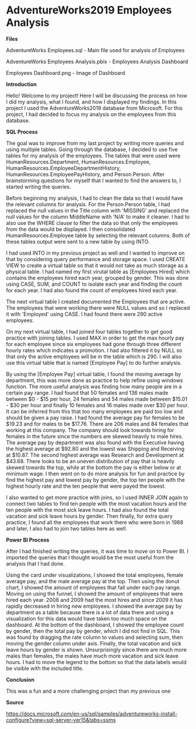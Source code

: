 # AdventureWorks2019 Employees Analysis

**Files**

AdventureWorks Employees.sql - Main file used for analysis of Employees

AdventureWorks Employees Analysis.pbix - Employees Analysis Dashboard

Employees Dashboard.png - Image of Dashboard

**Introduction**

Hello! Welcome to my project! Here I will be discussing the process on how I did my analysis, what I found, and how I displayed my findings. In this project I used the AdventureWorks2019 database from Microsoft. For this project, I had decided to focus my analysis on the employees from this database. 

**SQL Process**

The goal was to improve from my last project by writing more queries and using multiple tables. Going through the database, I decided to use five tables for my analysis of the employees. The tables that were used were HumanResources.Department, HumanResources.Employee, HumanResources.EmployeeDepartmentHistory, HumanResources.EmployeePayHistory, amd Person.Person. After brainstorming questions for myself that I wanted to find the answers to, I started writing the queries. 

Before beginning my analysis, I had to clean the data so that I would have the relevant columns for analysis. For the Person.Person table, I had replaced the null values in the Title column with 'MISSING' and replaced the null values for the column MiddleName with 'N/A' to make it cleaner. I had to also use the WHERE clause to filter the data so that only the employees from the data would be displayed. I then consolidated HumanResources.Employee table by selecting the relevant columns. Both of these tables output were sent to a new table by using INTO. 

I had used INTO in my previous project as well and I wanted to improve on that by considering query performance and storage space. I used CREATE VIEW to create a virtual table so that it would not take as much storage as a physical table. I had named my first virutal table as [Employees Hired] which contains the employees hired each year, grouped by gender. This was done using CASE, SUM, and COUNT to isolate each year and finding the count for each year. I had also found the count of employees hired each year.

The next virtual table I created documented the Employees that are active. The employees that were working there were NULL values and so I replaced it with 'Employed' using CASE. I had found there were 290 active employees. 

On my next virtual table, I had joined four tables together to get good practice with joining tables. I used MAX in order to get the max hourly pay for each employee since six employees had gone through three different hourly rates which indicates a promotion. I had also filtered it by NULL so that only the active employees will be in the table which is 290. I will also use this virtual table that is named [Employee Pay] to do further analysis. 

By using the [Employee Pay] virtual table, I found the moving average by department, this was more done as practice to help refine using windows function. The more useful analysis was finding how many people are in a certain pay range. I had found that 50 females and 136 males made between $0 - $15 per hour, 24 females and 54 males made between $15.01 - $30 per hour and finally 10 females and 16 males made over $30 per hour. It can be inferred from this that too many employees are paid too low and should be given a pay raise. I had found the average pay for females to be $19.23 and for males to be $17.76. There are 206 males and 84 females that working at this company. The company should look towards hiring for females in the future since the numbers are skewed heavily to male hires. The average pay by department was also found with the Executive having the highest average at $92.80 and the lowest was Shipping and Receiving at $10.87. The second highest average was Research and Development at $43.68. There looks to be an uneven distribution of pay that is heavily skewed towards the top, while at the bottom the pay is either below or at minimum wage. I then went on to do more analysis for fun and practice by find the highest pay and lowest pay by gender, the top ten people with the highest hourly rate and the ten people that were payed the lowest. 

I also wanted to get more practice with joins, so I used INNER JOIN again to connect two tables to find ten people with the most vacation hours and the ten people with the most sick leave hours. I had also found the total vacation and sick leave hours by gender. Then finally, for extra query practice, I found all the employees that work there who were born in 1988 and later, I also had to join two tables here as well. 

**Power BI Process**

After I had finished writing the queries, it was time to move on to Power BI. I imported the queries that I thought would be the most useful from the analysis that I had done.

Using the card under visualizations, I showed the total employees, female average pay, and the male average pay at the top. Then using the donut chart, I showed the amount of employees that fall under each pay range. Moving on using the funnel, I showed the amount of employees that were hired each year. 2008 and 2009 had the most hires and since 2009 it has rapidly decreased in hiring new employees. I showed the average pay by department as a table because there is a lot of data there and using a visualization for this data would have taken too much space on the dashboard. At the bottom of the dashboard, I showed the employee count by gender, then the total pay by gender, which I did not find in SQL. This was found by dragging the rate column to values and selecting sum, then moving the gender column under axis. Finally, the total vacation and sick leave hours by gender is shown. Unsurprisingly since there are much more males than females, the males have much more vacation and sick leave hours. I had to move the legend to the bottom so that the data labels would be visible with the included title. 

**Conclusion**

This was a fun and a more challenging project than my previous one

**Source**

https://docs.microsoft.com/en-us/sql/samples/adventureworks-install-configure?view=sql-server-ver15&tabs=ssms

